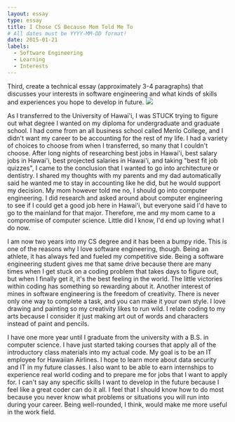 ```yaml
---
layout: essay
type: essay
title: I Chose CS Because Mom Told Me To
# All dates must be YYYY-MM-DD format!
date: 2015-01-21
labels:
  - Software Engineering
  - Learning
  - Interests
---
```


Third, create a technical essay (approximately 3-4 paragraphs) that discusses your interests in software engineering and what kinds of 
skills and experiences you hope to develop in future.
<img class="ui medium left floated image" src="../images/rtfm.png">

As I transferred to the University of Hawai'i, I was STUCK trying to figure out what degree I wanted on my diploma for undergraduate and graduate school. I had come from an all business school called Menlo College, and I didn't want my career to be accounting for the rest of my life.  I had a variety of choices to choose from when I transferred, so many that I couldn't choose.  After long nights of researching best jobs in Hawai'i, best salary jobs in Hawai'i, best projected salaries in Hawai'i, and taking "best fit job quizzes", I came to the conclusion that I wanted to go into architecture or dentistry.  I shared my thoughts with my parents and my dad automatically said he wanted me to stay in accounting like he did, but he would support my decision.  My mom however told me no, I should go into computer engineering.  I did research and asked around about computer engineering to see if I could get a good job here in Hawai'i, but everyone said I'd have to go to the mainland for that major.  Therefore, me and my mom came to a compromise of computer science.  Little did I know, I'd end up loving what I do now.  

I am now two years into my CS degree and it has been a bumpy ride.  This is one of the reasons why I love software engineering, though.  Being an athlete, it has always fed and fueled my competitive side.  Being a software engineering student gives me that same drive because there are many times when I get stuck on a coding problem that takes days to figure out, but when I finally get it, it's the best feeling in the world.  The little victories within coding has something so rewarding about it.  Another interest of mines in software engineering is the freedom of creativity.  There is never only one way to complete a task, and you can make it your own style.  I love drawing and painting so my creativity likes to run wild.  I relate coding to my arts because I consider it just making art out of words and characters instead of paint and pencils.  

I have one more year until I graduate from the university with a B.S. in computer science.  I have just started taking courses that apply all of the introductory class materials into my actual code.  My goal is to be an IT employee for Hawaiian Airlines.  I hope to learn more about data security and IT in my future classes.  I also want to be able to earn internships to experience real world coding and to prepare me for jobs that I want to apply for.  I can't say any specific skills I want to develop in the future because I feel like a great coder can do it all.  I feel that I should know how to do most because you never know what problems or situations you will run into during your career.  Being well-rounded, I think, would make me more useful in the work field.

